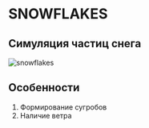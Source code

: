 # SNOWFLAKES  
## Симуляция частиц снега

![snowflakes](https://user-images.githubusercontent.com/56964428/235937948-6d21f77c-23c2-4ec6-b43e-9c610340f48a.png)

## Особенности
1. Формирование сугробов
2. Наличие ветра
